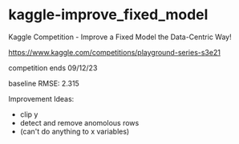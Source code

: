 # kaggle-improve_fixed_model
Kaggle Competition - Improve a Fixed Model the Data-Centric Way!

https://www.kaggle.com/competitions/playground-series-s3e21

competition ends 09/12/23

baseline RMSE: 2.315

Improvement Ideas:
- clip y
- detect and remove anomolous rows
- (can't do anything to x variables)
